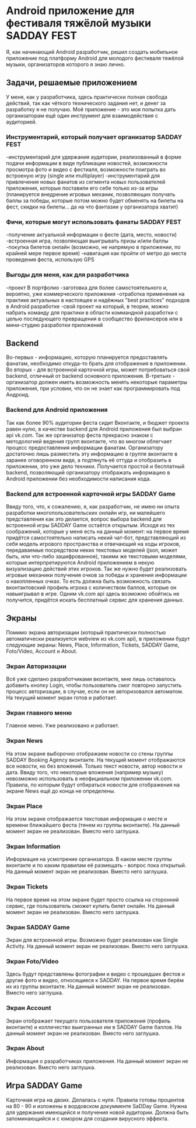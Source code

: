 # Android приложение для фестиваля тяжёлой музыки SADDAY FEST
Я, как начинающий Android разработчик, решил создать мобильное приложение под платформу Android для молодого фестиваля тяжёлой музыки, организаторов которого я знаю лично.
## Задачи, решаемые приложением
У меня, как у разработчика, здесь практически полная свобода действий, так как чёткого технического задания нет, и денег за разработку я не получаю. Моё приложение - это моя попытка дать организаторам ещё один инструмент для взаимодействия с аудиторией.
### Инструментарий, который получает организатор SADDAY FEST
-инструментарий для удержания аудитории, реализованный в форме подачи информации в виде публикации новостей, возможности просмотра фото и видео с фестиаля, возможности поиграть во встроеную игру (single или multiplayer)
-инструментарий для привлечения новых фанатов из сегмента новых пользователей приложения, которые поставили его себе только из-за игры (планируется внедрение игровых механик, позволяющих получать баллы за победы, которые потом можно будет обменять на билеты на фест, скидки на билеты... да на что фантазии у организатора хватит)
### Фичи, которые могут использовать фанаты SADDAY FEST
-получение актуальной информации о фесте (дата, место, новости)
-встроенная игра, позволяющая выигрывать призы и/или баллы
-покупка билетов онлайн (возможно, не напрямую в приложении, по крайней мере первое время)
-навигация как пройти от метро до места проведения феста, использую GPS
### Выгоды для меня, как для разработчика
-проект В портфолио
-заготовка для более самостоятельного и, вероятно, уже коммерческого приложения
-отработка применения на практике актуальных в настоящее и надёжных "best practices" подходов в Android разработке
-свой проект на который, в теории, можно набрать команду для практики в области коммандной разработки с целью последующего превращения в сообщество фрилансеров или в мини-студию разработки приложений
## Backend
Во-первых - информацию, которую планируется предоставлять фанатам, необходимо откуда-то брать для отображения в приложении.
Во вторых - для встроенной карточной игры, может потребоваться свой backend, отличный от backend основного приложения.
В-третьих - организатор должен иметь возможность менять некоторые параметры приложения, при условии, что он не знает как программировать под Андроид.
### Backend для Android приложения
Так как более 90% аудитории феста сидит Вконтакте, и бюджет проекта равен нулю, в качестве backend для Android приложения был выбран api vk.com. Так же организатор феста прекрасно знаком с методологией ведения групп вконтакте, что во многом облегчает процесс предоставления информации фанатам. Организатору достаточно лишь разместить эту информацию в группе вконтакте в заранее оговоренном виде, а подтянуть её оттуда и отобразить в приложении, это уже дело техники. Получается простой и бесплатный backend, позволяющий организатору отображать информацию в Android приложении без необходимости написания кода.
### Backend для встроенной карточной игры SADDAY Game
Ввиду того, что, к сожалению, я, как разработчик, не имею ни опыта разработки многопользовательских онлайн игр, ни малейшего представления как это делается, вопрос выбора backend для встроенной игры SADDAY Game остаётся открытым. Исходя из тех соображений, которые у меня есть на данный момент: на первое время придётся самостоятельно написать некий чат-бот, представляющий из себя модель игрового пространства и отвечающий на ходы игроков, передаваемые посредством неких текстовых моделей (json, может быть, или что-либо зашифрованное), такими же текстовыми моделями, которые интерпретируются Android приложением в некую визуализацию действий этих игроков. Так же нужно будет реализовать игровые механики получения очков за победы и хранения информации о накопленных очках. То есть должна быть возможность связать вконтактовский профиль игрока с количеством баллов, которые он навыигрывал в игре. Одним vk.com api здесь возможно обойтись не получится, придётся искать бесплатный сервис для хранения данных.
## Экраны
Помимо экрана авторизации (который практически полностью автоматически реализуется webview из vk.com api), в приложении будут следующие экраны: News, Place, Information, Tickets, SADDAY Game, Foto/Video, Account и About.
### Экран Авторизации
Всё уже сделано разработчиками вконтакте, мне лишь оставалось добавить кнопку Login, чтобы пользователь смог повторно запустить процесс авторизации, в случае, если он не авторизовался автоматом.
На текущий момент экран готов и работает.
### Экран главного меню
Главное меню. Уже реализовано и работает.
### Экран News
На этом экране выборочно отображаем новости со стены группы SADDAY Booking Agency вконтакте.
На текущий момент отображаются все новости, но без вложений. Только текст новости, автор новости и дата. Ввиду того, что некоторые вложения (например музыку) невозможно использовать в неофициальном приложении vk.com. Правила, по которым будут отбираться новости для отображения на экране News ещё до конца не определены. 
### Экран Place
На этом экране отображается текстовая информация о месте и времени ближайшего феста (тянем из группы вконтакте).
На данный момент экран не реализован. Вместо него заглушка.
### Экран Information
Информация на усмотрение организатора. В каком месте группы вконтакте и по каким правилам её размещать - вопрос пока открытый.
На данный момент экран не реализован. Вместо него заглушка.
### Экран Tickets
На первое время на этом экране будет просто ссылка на сторонний сервис, где пользователь сможет купить билет онлайн.
На данный момент экран не реализован. Вместо него заглушка.
### Экран SADDAY Game
Экран для встроенной игры. Возможно будет реализован как Single Activity.
На данный момент экран не реализован. Вместо него заглушка.
### Экран Foto/Video
Здесь будут представлены фотографии и видео с прошедших фестов и другие фото и видео, относящиеся к SADDAY. На первое время берём их из группы вконтакте.
На данный момент экран не реализован. Вместо него заглушка.
### Экран Account
Экран отображает текущего пользователя приложения (профиль вконтакте) и колличество выигранных им в SADDAY Game баллов.
На данный момент экран не реализован. Вместо него заглушка.
### Экран About
Информация о разработчиках приложения.
На данный момент экран не реализован. Вместо него заглушка.
## Игра SADDAY Game
Карточная игра на двоих. Делалась с нуля. Правила готовы процентов на 80 - 90 и изложены в вордовском докумменте SaDDay Game.
Нужна для удержания имеющейся и получения новой аудитории. Должна быть запоминающийся и с юмором для создания вирусного эффекта.